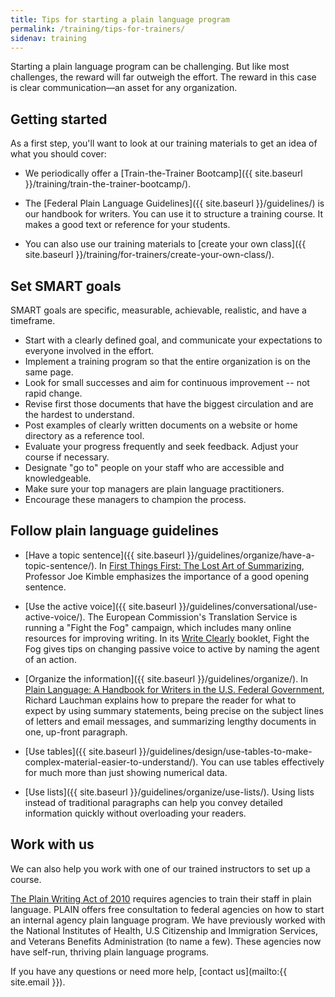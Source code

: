 ```yaml
---
title: Tips for starting a plain language program
permalink: /training/tips-for-trainers/
sidenav: training
---
```


Starting a plain language program can be challenging. But like most challenges, the reward will far outweigh the effort. The reward in this case is clear communication—an asset for any organization.

## Getting started

As a first step, you'll want to look at our training materials to get an idea of what you should cover:

- We periodically offer a [Train-the-Trainer Bootcamp]({{ site.baseurl }}/training/train-the-trainer-bootcamp/).

- The [Federal Plain Language Guidelines]({{ site.baseurl }}/guidelines/) is our handbook for writers. You can use it to structure a training course. It makes a good text or reference for your students.

- You can also use our training materials to [create your own class]({{ site.baseurl }}/training/for-trainers/create-your-own-class/).

## Set SMART goals

SMART goals are specific, measurable, achievable, realistic, and have a timeframe.

- Start with a clearly defined goal, and communicate your expectations to everyone involved in the effort.
- Implement a training program so that the entire organization is on the same page.
- Look for small successes and aim for continuous improvement -- not rapid change.
- Revise first those documents that have the biggest circulation and are the hardest to understand.
- Post examples of clearly written documents on a website or home directory as a reference tool.
- Evaluate your progress frequently and seek feedback. Adjust your course if necessary.
- Designate "go to" people on your staff who are accessible and knowledgeable.
- Make sure your top managers are plain language practitioners.
- Encourage these managers to champion the process.

## Follow plain language guidelines

- [Have a topic sentence]({{ site.baseurl }}/guidelines/organize/have-a-topic-sentence/). In [First Things First: The Lost Art of Summarizing](http://aja.ncsc.dni.us/courtrv/cr38-2/CR38-2Kimble.pdf), Professor Joe Kimble emphasizes the importance of a good opening sentence.

- [Use the active voice]({{ site.baseurl }}/guidelines/conversational/use-active-voice/). The European Commission's Translation Service is running a "Fight the Fog" campaign, which includes many online resources for improving writing. In its [Write Clearly](http://www.au.af.mil/au/awc/awcgate/eu/fight_the_fog_en.pdf) booklet, Fight the Fog gives tips on changing passive voice to active by naming the agent of an action.

- [Organize the information]({{ site.baseurl }}/guidelines/organize/). In [Plain Language: A Handbook for Writers in the U.S. Federal Government](http://www.lauchmangroup.com/PDFfiles/PLHandbook.PDF),  Richard Lauchman explains how to prepare the reader for what to expect by using summary statements, being precise on the subject lines of letters and email messages, and summarizing lengthy documents in one, up-front paragraph.

- [Use tables]({{ site.baseurl }}/guidelines/design/use-tables-to-make-complex-material-easier-to-understand/). You can use tables effectively for much more than just showing numerical data.

- [Use lists]({{ site.baseurl }}/guidelines/organize/use-lists/). Using lists instead of traditional paragraphs can help you convey detailed information quickly without overloading your readers.

## Work with us

We can also help you work with one of our trained instructors to set up a course.

[The Plain Writing Act of 2010](http://frwebgate.access.gpo.gov/cgi-bin/getdoc.cgi?dbname=111_cong_bills&docid=f:h946enr.txt.pdf) requires agencies to train their staff in plain language. PLAIN offers free consultation to federal agencies on how to start an internal agency plain language program. We have previously worked with the National Institutes of Health, U.S Citizenship and Immigration Services, and Veterans Benefits Administration (to name a few). These agencies now have self-run, thriving plain language programs.

If you have any questions or need more help, [contact us](mailto:{{ site.email }}).
